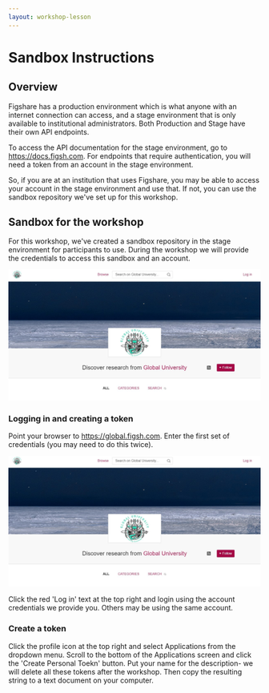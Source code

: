 ```yaml
---
layout: workshop-lesson
---
```


# Sandbox Instructions

## Overview

Figshare has a production environment which is what anyone with an internet connection can access, and a stage environment that is only available to institutional administrators. Both Production and Stage have their own API endpoints.

To access the API documentation for the stage environment, go to <a href="https://docs.figsh.com" target="_blank">https://docs.figsh.com</a>. For endpoints that require authentication, you will need a token from an account in the stage environment. 

So, if you are at an institution that uses Figshare, you may be able to access your account in the stage environment and use that. If not, you can use the sandbox repository we've set up for this workshop.

## Sandbox for the workshop
For this workshop, we've created a sandbox repository in the stage environment for participants to use. During the workshop we will provide the credentials to access this sandbox and an account.

![Image of the Global University Sandbox](../assets/global-univ-sandbox.jpg)

### Logging in and creating a token
Point your browser to <a href="https://global.figsh.com" target="_blank">https://global.figsh.com</a>. Enter the first set of credentials (you may need to do this twice).

![Image of the Global University Sandbox](../assets/global-univ-sandbox.jpg)

Click the red 'Log in' text at the top right and login using the account credentials we provide you. Others may be using the same account. 

### Create a token
Click the profile icon at the top right and select Applications from the dropdown menu. Scroll to the bottom of the Applications screen and click the 'Create Personal Toekn' button. Put your name for the description- we will delete all these tokens after the workshop. Then copy the resulting string to a text document on your computer. 

